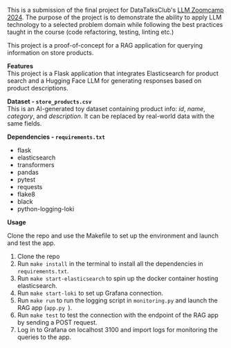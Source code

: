 This is a submission of the final project for DataTalksClub's [LLM Zoomcamp 2024](https://github.com/DataTalksClub/llm-zoomcamp). 
The purpose of the project is to demonstrate the ability to apply LLM technology to a selected problem domain while following the best practices taught in the course (code refactoring, testing, linting etc.)

This project is a proof-of-concept for a RAG application for querying information on store products. 

**Features**<br>
This project is a Flask application that integrates Elasticsearch for product search and a Hugging Face LLM for generating responses based on product descriptions.

**Dataset - `store_products.csv`**<br>
This is an AI-generated toy dataset containing product info: *id*, *name*, *category*, and *description*. It can be replaced by real-world data with the same fields.

**Dependencies - `requirements.txt`**
<ul>
<li>flask</li>
<li>elasticsearch</li>
<li>transformers</li>
<li>pandas</li>
<li>pytest</li>
<li>requests</li>
<li>flake8</li>
<li>black</li>
<li>python-logging-loki</li>
</ul>

**Usage**

Clone the repo and use the Makefile to set up the environment and launch and test the app. 
1. Clone the repo
2. Run `make install` in the terminal to install all the dependencies in `requirements.txt`.
3. Run  `make start-elasticsearch` to spin up the docker container hosting elasticsearch.
4. Run `make start-loki` to set up Grafana connection.
5. Run `make run` to run the logging script in `monitoring.py` and launch the RAG app (`app.py `).
6. Run `make test` to test the connection with the endpoint of the RAG app by sending a POST request. 
7. Log in to Grafana on localhost 3100 and import logs for monitoring the queries to the app. 